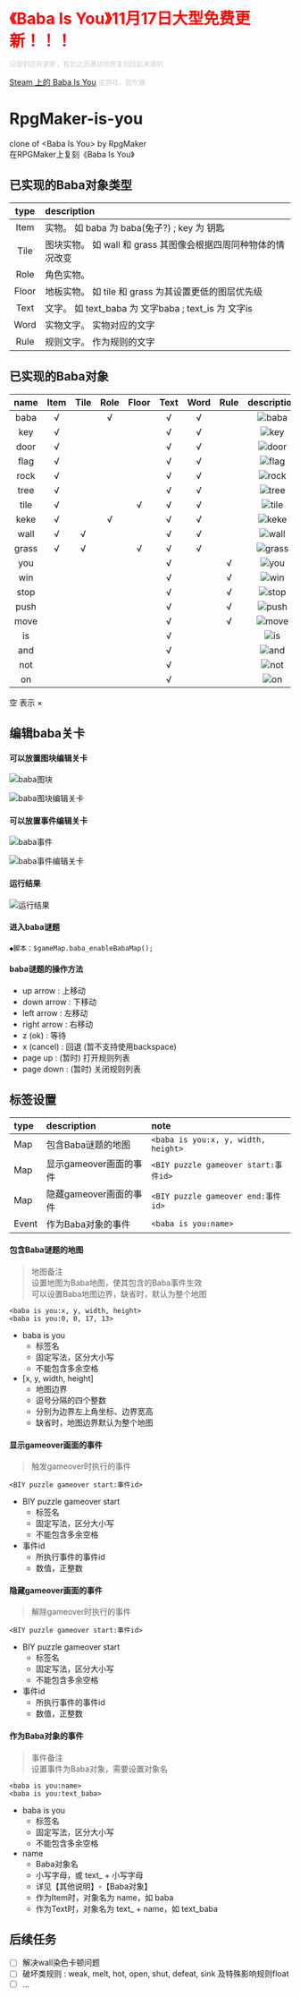 <span style='font-size:28px; font-weight:bold; color:red'>《Baba Is You》11月17日大型免费更新！！！</span>

<span style='font-size:12px; color:#CFCFCF'>没想到还有更新，看到之后激动地把复刻捡起来填坑</span>

[Steam 上的 Baba Is You](https://store.steampowered.com/app/736260/Baba_Is_You) <span style='font-size:12px; color:#CFCFCF'>这游戏，我吹爆</span>



# RpgMaker-is-you

clone of \<Baba Is You\> by RpgMaker  
在RPGMaker上复刻《Baba Is You》  



## 已实现的Baba对象类型

| type  | description |
| :---: | :---------- |
| Item  | 实物。 如 baba 为 baba(兔子?) ; key 为 钥匙 |
| Tile  | 图块实物。 如 wall 和 grass 其图像会根据四周同种物体的情况改变 |
| Role  | 角色实物。 |
| Floor | 地板实物。 如 tile 和 grass 为其设置更低的图层优先级 |
| Text  | 文字。 如 text_baba 为 文字baba ; text_is 为 文字is |
| Word  | 实物文字。 实物对应的文字 |
| Rule  | 规则文字。 作为规则的文字 |

## 已实现的Baba对象

| name     | Item | Tile | Role | Floor | Text | Word | Rule | description |
| :------: | :--: | :--: | :--: | :---: | :--: | :--: | :--: | :--: |
| baba     |  √   |      |  √   |       |  √   |  √   |      | ![baba](./readme_img/items/item-1.png) |
| key      |  √   |      |      |       |  √   |  √   |      | ![key](./readme_img/items/item-2.png) |
| door     |  √   |      |      |       |  √   |  √   |      | ![door](./readme_img/items/item-3.png) |
| flag     |  √   |      |      |       |  √   |  √   |      | ![flag](./readme_img/items/item-4.png) |
| rock     |  √   |      |      |       |  √   |  √   |      | ![rock](./readme_img/items/item-5.png) |
| tree     |  √   |      |      |       |  √   |  √   |      | ![tree](./readme_img/items/item-7.png) |
| tile     |  √   |      |      |  √    |  √   |  √   |      | ![tile](./readme_img/items/item-9.png) |
| keke     |  √   |      |  √   |       |  √   |  √   |      | ![keke](./readme_img/items/item-10.png) |
| wall     |  √   |  √   |      |       |  √   |  √   |      | ![wall](./readme_img/items/item-6.png) |
| grass    |  √   |  √   |      |  √    |  √   |  √   |      | ![grass](./readme_img/items/item-8.png) |
| you      |      |      |      |       |  √   |      |  √   | ![you](./readme_img/items/item-33.png) |
| win      |      |      |      |       |  √   |      |  √   | ![win](./readme_img/items/item-34.png) |
| stop     |      |      |      |       |  √   |      |  √   | ![stop](./readme_img/items/item-35.png) |
| push     |      |      |      |       |  √   |      |  √   | ![push](./readme_img/items/item-36.png) |
| move     |      |      |      |       |  √   |      |  √   | ![move](./readme_img/items/item-37.png) |
| is       |      |      |      |       |  √   |      |      | ![is](./readme_img/items/item-41.png) |
| and      |      |      |      |       |  √   |      |      | ![and](./readme_img/items/item-42.png) |
| not      |      |      |      |       |  √   |      |      | ![not](./readme_img/items/item-43.png) |
| on       |      |      |      |       |  √   |      |      | ![on](./readme_img/items/item-44.png) |
空 表示 ×


##  编辑baba关卡

#### 可以放置图块编辑关卡
![baba图块](./readme_img/sample-tileset.png)

![baba图块编辑关卡](./readme_img/sample-edit-by-tileset.png)

#### 可以放置事件编辑关卡
![baba事件](./readme_img/sample-events.png)

![baba事件编辑关卡](./readme_img/sample-edit-by-event.png)

#### 运行结果
![运行结果](./readme_img/sample-puzzle.png)

#### 进入baba谜题
`◆脚本：$gameMap.baba_enableBabaMap();`

#### baba谜题的操作方法
+ up arrow : 上移动
+ down arrow : 下移动
+ left arrow : 左移动
+ right arrow : 右移动
+ z (ok) : 等待
+ x (cancel) : 回退 (暂不支持使用backspace)
+ page up : (暂时) 打开规则列表
+ page down : (暂时) 关闭规则列表


## 标签设置

| type  | description           | note     |
| :---  | :------------------   | :------- |
| Map   | 包含Baba谜题的地图     | `<baba is you:x, y, width, height>` |
| Map   | 显示gameover画面的事件 | `<BIY puzzle gameover start:事件id>` |
| Map   | 隐藏gameover画面的事件 | `<BIY puzzle gameover end:事件id>` |
| Event | 作为Baba对象的事件     | `<baba is you:name>` |

#### 包含Baba谜题的地图
> 地图备注  
> 设置地图为Baba地图，使其包含的Baba事件生效  
> 可以设置Baba地图边界，缺省时，默认为整个地图  

` <baba is you:x, y, width, height> `  
` <baba is you:0, 0, 17, 13> `  
+ baba is you
  - 标签名
  - 固定写法，区分大小写
  - 不能包含多余空格
+ [x, y, width, height]
  - 地图边界
  - 逗号分隔的四个整数
  - 分别为边界左上角坐标、边界宽高
  - 缺省时，地图边界默认为整个地图

#### 显示gameover画面的事件
> 触发gameover时执行的事件

` <BIY puzzle gameover start:事件id> `  
+ BIY puzzle gameover start
  - 标签名
  - 固定写法，区分大小写
  - 不能包含多余空格
+ 事件id
  - 所执行事件的事件id
  - 数值，正整数

#### 隐藏gameover画面的事件
> 解除gameover时执行的事件

` <BIY puzzle gameover start:事件id> `  
+ BIY puzzle gameover start
  - 标签名
  - 固定写法，区分大小写
  - 不能包含多余空格
+ 事件id
  - 所执行事件的事件id
  - 数值，正整数

#### 作为Baba对象的事件
> 事件备注  
> 设置事件为Baba对象，需要设置对象名  

` <baba is you:name> `  
` <baba is you:text_baba> `  
+ baba is you
  - 标签名
  - 固定写法，区分大小写
  - 不能包含多余空格
+ name
  - Baba对象名
  - 小写字母，或 text_ + 小写字母
  - 详见【其他说明】-【Baba对象】
  - 作为Item时，对象名为 name，如 baba
  - 作为Text时，对象名为 text_ + name，如 text_baba

## 后续任务

- [ ] 解决wall染色卡顿问题
- [ ] 破坏类规则 : weak, melt, hot, open, shut, defeat, sink 及特殊影响规则float
- [ ] ...
